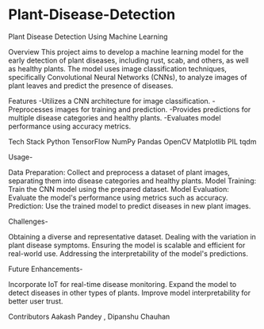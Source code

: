 # Plant-Disease-Detection

Plant Disease Detection Using Machine Learning

Overview
This project aims to develop a machine learning model for the early detection of plant diseases, including rust, scab, and others, as well as healthy plants. 
The model uses image classification techniques, specifically Convolutional Neural Networks (CNNs), to analyze images of plant leaves and predict the presence of diseases.

Features
-Utilizes a CNN architecture for image classification.
-Preprocesses images for training and prediction.
-Provides predictions for multiple disease categories and healthy plants.
-Evaluates model performance using accuracy metrics.

Tech Stack
Python
TensorFlow
NumPy
Pandas
OpenCV
Matplotlib
PIL
tqdm

Usage-

Data Preparation: Collect and preprocess a dataset of plant images, separating them into disease categories and healthy plants.
Model Training: Train the CNN model using the prepared dataset.
Model Evaluation: Evaluate the model's performance using metrics such as accuracy.
Prediction: Use the trained model to predict diseases in new plant images.

Challenges-

Obtaining a diverse and representative dataset.
Dealing with the variation in plant disease symptoms.
Ensuring the model is scalable and efficient for real-world use.
Addressing the interpretability of the model's predictions.

Future Enhancements-

Incorporate IoT for real-time disease monitoring.
Expand the model to detect diseases in other types of plants.
Improve model interpretability for better user trust.

Contributors
Aakash Pandey ,
Dipanshu Chauhan
